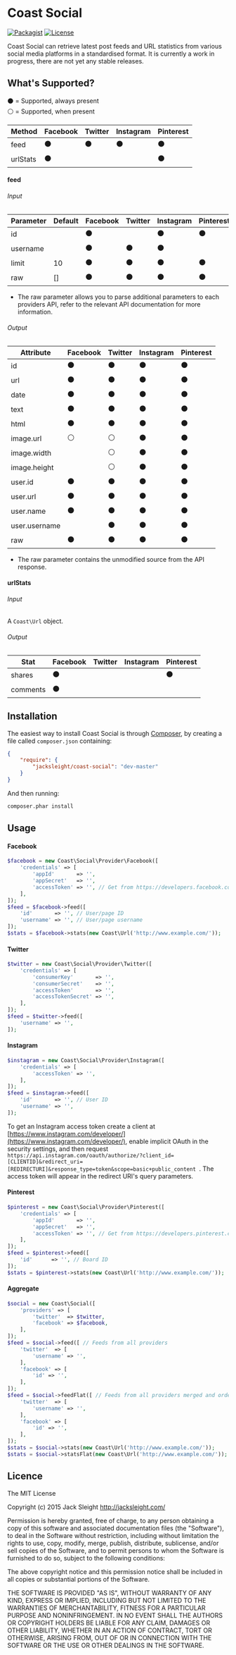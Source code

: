 # Coast Social

[![Packagist](http://img.shields.io/packagist/v/jacksleight/coast-social.svg?style=flat-square)](https://packagist.org/packages/jacksleight/coast-social)
[![License](http://img.shields.io/packagist/l/jacksleight/coast-social.svg?style=flat-square)](https://packagist.org/packages/jacksleight/coast-social)

Coast Social can retrieve latest post feeds and URL statistics from various social media platforms in a standardised format. It is currently a work in progress, there are not yet any stable releases.

## What's Supported?

:black_circle: = Supported, always present  
:white_circle: = Supported, when present

Method        | Facebook       | Twitter        | Instagram      | Pinterest
--------------| ---------------|----------------|----------------|---------------
feed          | :black_circle: | :black_circle: | :black_circle: | :black_circle:
urlStats      | :black_circle: |                |                | :black_circle:

#### feed

###### Input

Parameter     | Default | Facebook       | Twitter        | Instagram      | Pinterest
--------------| --------|----------------|----------------|----------------|---------------
id            |         | :black_circle: |                | :black_circle: | :black_circle:
username      |         | :black_circle: | :black_circle: | :black_circle: | 
limit         | 10      | :black_circle: | :black_circle: | :black_circle: | :black_circle:
raw           | []      | :black_circle: | :black_circle: | :black_circle: | :black_circle:

* The raw parameter allows you to parse additional parameters to each providers API, refer to the relevant API documentation for more information.

###### Output

Attribute     | Facebook       | Twitter        | Instagram      | Pinterest
--------------| ---------------|----------------|----------------|---------------
id            | :black_circle: | :black_circle: | :black_circle: | :black_circle: 
url           | :black_circle: | :black_circle: | :black_circle: | :black_circle:
date          | :black_circle: | :black_circle: | :black_circle: | :black_circle:
text          | :black_circle: | :black_circle: | :black_circle: | :black_circle:
html          | :black_circle: | :black_circle: | :black_circle: | :black_circle:
image.url     | :white_circle: | :white_circle: | :black_circle: | :black_circle: 
image.width   |                | :white_circle: | :black_circle: | :black_circle: 
image.height  |                | :white_circle: | :black_circle: | :black_circle: 
user.id       | :black_circle: | :black_circle: | :black_circle: | :black_circle:
user.url      | :black_circle: | :black_circle: | :black_circle: | :black_circle:
user.name     | :black_circle: | :black_circle: | :black_circle: | :black_circle:
user.username |                | :black_circle: | :black_circle: | :black_circle:
raw           | :black_circle: | :black_circle: | :black_circle: | :black_circle:

* The raw parameter contains the unmodified source from the API response.

#### urlStats

###### Input

A `Coast\Url` object.

###### Output

Stat          | Facebook       | Twitter        | Instagram      | Pinterest
--------------| ---------------|----------------|----------------|---------------
shares        | :black_circle: |                |                | :black_circle: 
comments      | :black_circle: |                |                | 

## Installation

The easiest way to install Coast Social is through [Composer](https://getcomposer.org/doc/00-intro.md), by creating a file called `composer.json` containing:

```json
{
    "require": {
        "jacksleight/coast-social": "dev-master"
    }
}
```

And then running:

```bash
composer.phar install
```

## Usage

#### Facebook

```php
$facebook = new Coast\Social\Provider\Facebook([
    'credentials' => [
        'appId'       => '',
        'appSecret'   => '',
        'accessToken' => '', // Get from https://developers.facebook.com/tools/explorer/
    ],
]);
$feed = $facebook->feed([
    'id'       => '', // User/page ID
    'username' => '', // User/page username
]);
$stats = $facebook->stats(new Coast\Url('http://www.example.com/'));
```

#### Twitter

```php
$twitter = new Coast\Social\Provider\Twitter([
    'credentials' => [
        'consumerKey'       => '',
        'consumerSecret'    => '',
        'accessToken'       => '',
        'accessTokenSecret' => '',
    ],
]);
$feed = $twitter->feed([
    'username' => '',
]);
```

#### Instagram

```php
$instagram = new Coast\Social\Provider\Instagram([
    'credentials' => [
        'accessToken' => '',
    ],
]);
$feed = $instagram->feed([
    'id'       => '', // User ID
    'username' => '',
]);
```

To get an Instagram access token create a client at [https://www.instagram.com/developer/](https://www.instagram.com/developer/), enable implicit OAuth in the security settings, and then request `https://api.instagram.com/oauth/authorize/?client_id=[CLIENTID]&redirect_uri=[REDIRECTURI]&response_type=token&scope=basic+public_content
`. The access token will appear in the redirect URI's query parameters.

#### Pinterest

```php
$pinterest = new Coast\Social\Provider\Pinterest([
    'credentials' => [
        'appId'       => '',
        'appSecret'   => '',
        'accessToken' => '', // Get from https://developers.pinterest.com/tools/access_token/
    ],
]);
$feed = $pinterest->feed([
    'id'      => '', // Board ID
]);
$stats = $pinterest->stats(new Coast\Url('http://www.example.com/'));
```

#### Aggregate

```php
$social = new Coast\Social([
    'providers' => [
        'twitter'  => $twitter,
        'facebook' => $facebook,
    ],
]);
$feed = $social->feed([ // Feeds from all providers
    'twitter'  => [
        'username' => '',
    ],
    'facebook' => [
        'id' => '',
    ],
]);
$feed = $social->feedFlat([ // Feeds from all providers merged and ordered by date
    'twitter'  => [
        'username' => '',
    ],
    'facebook' => [
        'id' => '',
    ],
]);
$stats = $social->stats(new Coast\Url('http://www.example.com/'));     // Stats from all providers
$stats = $social->statsFlat(new Coast\Url('http://www.example.com/')); // Stats from all providers added together
```

## Licence

The MIT License

Copyright (c) 2015 Jack Sleight <http://jacksleight.com/>

Permission is hereby granted, free of charge, to any person obtaining a copy
of this software and associated documentation files (the "Software"), to deal
in the Software without restriction, including without limitation the rights
to use, copy, modify, merge, publish, distribute, sublicense, and/or sell
copies of the Software, and to permit persons to whom the Software is
furnished to do so, subject to the following conditions:

The above copyright notice and this permission notice shall be included in
all copies or substantial portions of the Software.

THE SOFTWARE IS PROVIDED "AS IS", WITHOUT WARRANTY OF ANY KIND, EXPRESS OR
IMPLIED, INCLUDING BUT NOT LIMITED TO THE WARRANTIES OF MERCHANTABILITY,
FITNESS FOR A PARTICULAR PURPOSE AND NONINFRINGEMENT. IN NO EVENT SHALL THE
AUTHORS OR COPYRIGHT HOLDERS BE LIABLE FOR ANY CLAIM, DAMAGES OR OTHER
LIABILITY, WHETHER IN AN ACTION OF CONTRACT, TORT OR OTHERWISE, ARISING FROM,
OUT OF OR IN CONNECTION WITH THE SOFTWARE OR THE USE OR OTHER DEALINGS IN
THE SOFTWARE.
